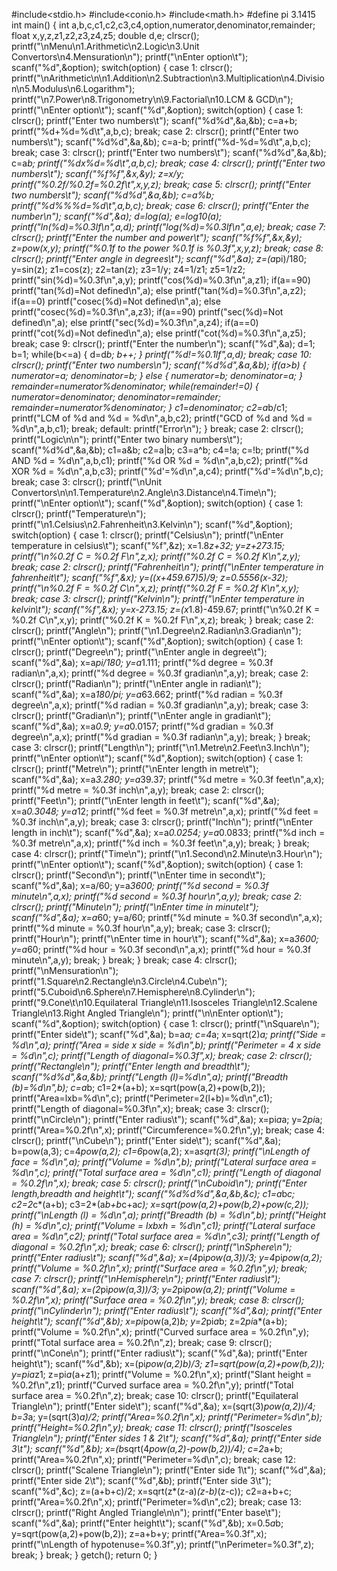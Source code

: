 #include<stdio.h>
#include<conio.h>
#include<math.h>
#define pi 3.1415
int main()
{
int a,b,c,c1,c2,c3,c4,option,numerator,denominator,remainder;
float x,y,z,z1,z2,z3,z4,z5;
double d,e;
clrscr();
printf("\nMenu\n1.Arithmetic\n2.Logic\n3.Unit Convertors\n4.Mensuration\n");
printf("\nEnter option\t");
scanf("%d",&option);
switch(option)
{
case 1:
clrscr();
printf("\nArithmetic\n\n1.Addition\n2.Subtraction\n3.Multiplication\n4.Division\n5.Modulus\n6.Logarithm");
printf("\n7.Power\n8.Trigonometry\n\9.Factorial\n10.LCM & GCD\n");
printf("\nEnter option\t");
scanf("%d",&option);
switch(option)
{
case 1:
clrscr();
printf("Enter two numbers\t");
scanf("%d%d",&a,&b);
c=a+b;
printf("%d+%d=%d\t",a,b,c);
break;
case 2:
clrscr();
printf("Enter two numbers\t");
scanf("%d%d",&a,&b);
c=a-b;
printf("%d-%d=%d\t",a,b,c);
break;
case 3:
clrscr();
printf("Enter two numbers\t");
scanf("%d%d",&a,&b);
c=a*b;
printf("%dx%d=%d\t",a,b,c);
break;
case 4:
clrscr();
printf("Enter two numbers\t");
scanf("%f%f",&x,&y);
z=x/y;
printf("%0.2f/%0.2f=%0.2f\t",x,y,z);
break;
case 5:
clrscr();
printf("Enter two numbers\t");
scanf("%d%d",&a,&b);
c=a%b;
printf("%d%%%d=%d\t",a,b,c);
break;
case 6:
clrscr();
printf("Enter the number\n");
scanf("%d",&a);
d=log(a);
e=log10(a);
printf("ln(%d)=%0.3lf\n",a,d);
printf("log(%d)=%0.3lf\n",a,e);
break;
case 7:
clrscr();
printf("Enter the number and power\t");
scanf("%f%f",&x,&y);
z=pow(x,y);
printf("%0.1f to the power %0.1f is %0.3f",x,y,z);
break;
case 8:
clrscr();
printf("Enter angle in degrees\t");
scanf("%d",&a);
z=(a*pi)/180;
y=sin(z);
z1=cos(z);
z2=tan(z);
z3=1/y;
z4=1/z1;
z5=1/z2;
printf("sin(%d)=%0.3f\n",a,y);
printf("cos(%d)=%0.3f\n",a,z1);
if(a==90)
printf("tan(%d)=Not defined\n",a);
else
printf("tan(%d)=%0.3f\n",a,z2);
if(a==0)
printf("cosec(%d)=Not defined\n",a);
else
printf("cosec(%d)=%0.3f\n",a,z3);
if(a==90)
printf("sec(%d)=Not defined\n",a);
else
printf("sec(%d)=%0.3f\n",a,z4);
if(a==0)
printf("cot(%d)=Not defined\n",a);
else
printf("cot(%d)=%0.3f\n",a,z5);
break;
case 9:
clrscr();
printf("Enter the number\n");
scanf("%d",&a);
d=1;
b=1;
while(b<=a)
{
d=d*b;
b++;
}
printf("%d!=%0.1lf",a,d);
break;
case 10:
clrscr();
printf("Enter two numbers\n");
scanf("%d%d",&a,&b);
if(a>b)
{
numerator=a;
denominator=b;
}
else
{
numerator=b;
denominator=a;
}
remainder=numerator%denominator;
while(remainder!=0)
{
numerator=denominator;
denominator=remainder;
remainder=numerator%denominator;
}
c1=denominator;
c2=a*b/c1;
printf("LCM of %d and %d = %d\n",a,b,c2);
printf("GCD of %d and %d = %d\n",a,b,c1);
break;
default:
printf("Error\n");
}
break;
case 2:
clrscr();
printf("Logic\n\n");
printf("Enter two binary numbers\t");
scanf("%d%d",&a,&b);
c1=a&b;
c2=a|b;
c3=a^b;
c4=!a;
c=!b;
printf("%d AND %d = %d\n",a,b,c1);
printf("%d OR %d = %d\n",a,b,c2);
printf("%d XOR %d = %d\n",a,b,c3);
printf("%d'=%d\n",a,c4);
printf("%d'=%d\n",b,c);
break;
case 3:
clrscr();
printf("\nUnit Convertors\n\n1.Temperature\n2.Angle\n3.Distance\n4.Time\n");
printf("\nEnter option\t");
scanf("%d",&option);
switch(option)
{
case 1:
clrscr();
printf("Temperature\n");
printf("\n1.Celsius\n2.Fahrenheit\n3.Kelvin\n");
scanf("%d",&option);
switch(option)
{
case 1:
clrscr();
printf("Celsius\n");
printf("\nEnter temperature in celsius\t");
scanf("%f",&z);
x=1.8*z+32;
y=z+273.15;
printf("\n%0.2f C = %0.2f F\n",z,x);
printf("%0.2f C = %0.2f K\n",z,y);
break;
case 2:
clrscr();
printf("Fahrenheit\n");
printf("\nEnter temperature in fahrenheit\t");
scanf("%f",&x);
y=((x+459.67)*5)/9;
z=0.5556*(x-32);
printf("\n%0.2f F = %0.2f C\n",x,z);
printf("%0.2f F = %0.2f K\n",x,y);
break;
case 3:
clrscr();
printf("Kelvin\n");
printf("\nEnter temperature in kelvin\t");
scanf("%f",&x);
y=x-273.15;
z=(x*1.8)-459.67;
printf("\n%0.2f K = %0.2f C\n",x,y);
printf("%0.2f K = %0.2f F\n",x,z);
break;
}
break;
case 2:
clrscr();
printf("Angle\n");
printf("\n1.Degree\n2.Radian\n3.Gradian\n");
printf("\nEnter option\t");
scanf("%d",&option);
switch(option)
{
case 1:
clrscr();
printf("Degree\n");
printf("\nEnter angle in degree\t");
scanf("%d",&a);
x=a*pi/180;
y=a*1.111;
printf("%d degree = %0.3f radian\n",a,x);
printf("%d degree = %0.3f gradian\n",a,y);
break;
case 2:
clrscr();
printf("Radian\n");
printf("\nEnter angle in radian\t");
scanf("%d",&a);
x=a*180/pi;
y=a*63.662;
printf("%d radian = %0.3f degree\n",a,x);
printf("%d radian = %0.3f gradian\n",a,y);
break;
case 3:
clrscr();
printf("Gradian\n");
printf("\nEnter angle in gradian\t");
scanf("%d",&a);
x=a*0.9;
y=a*0.0157;
printf("%d gradian = %0.3f degree\n",a,x);
printf("%d gradian = %0.3f radian\n",a,y);
break;
}
break;
case 3:
clrscr();
printf("Length\n");
printf("\n1.Metre\n2.Feet\n3.Inch\n");
printf("\nEnter option\t");
scanf("%d",&option);
switch(option)
{
case 1:
clrscr();
printf("Metre\n");
printf("\nEnter length in metre\t");
scanf("%d",&a);
x=a*3.280;
y=a*39.37;
printf("%d metre = %0.3f feet\n",a,x);
printf("%d metre = %0.3f inch\n",a,y);
break;
case 2:
clrscr();
printf("Feet\n");
printf("\nEnter length in feet\t");
scanf("%d",&a);
x=a*0.3048;
y=a*12;
printf("%d feet = %0.3f metre\n",a,x);
printf("%d feet = %0.3f inch\n",a,y);
break;
case 3:
clrscr();
printf("Inch\n");
printf("\nEnter length in inch\t");
scanf("%d",&a);
x=a*0.0254;
y=a*0.0833;
printf("%d inch = %0.3f metre\n",a,x);
printf("%d inch = %0.3f feet\n",a,y);
break;
}
break;
case 4:
clrscr();
printf("Time\n");
printf("\n1.Second\n2.Minute\n3.Hour\n");
printf("\nEnter option\t");
scanf("%d",&option);
switch(option)
{
case 1:
clrscr();
printf("Second\n");
printf("\nEnter time in second\t");
scanf("%d",&a);
x=a/60;
y=a*3600;
printf("%d second = %0.3f minute\n",a,x);
printf("%d second = %0.3f hour\n",a,y);
break;
case 2:
clrscr();
printf("Minute\n");
printf("\nEnter time in minute\t");
scanf("%d",&a);
x=a*60;
y=a/60;
printf("%d minute = %0.3f second\n",a,x);
printf("%d minute = %0.3f hour\n",a,y);
break;
case 3:
clrscr();
printf("Hour\n");
printf("\nEnter time in hour\t");
scanf("%d",&a);
x=a*3600;
y=a*60;
printf("%d hour = %0.3f second\n",a,x);
printf("%d hour = %0.3f minute\n",a,y);
break;
}
break;
}
break;
case 4:
clrscr();
printf("\nMensuration\n");
printf("1.Square\n2.Rectangle\n3.Circle\n4.Cube\n");
printf("5.Cuboid\n6.Sphere\n7.Hemisphere\n8.Cylinder\n");
printf("9.Cone\t\n10.Equilateral Triangle\n11.Isosceles Triangle\n12.Scalene Triangle\n13.Right Angled Triangle\n");
printf("\n\nEnter option\t");
scanf("%d",&option);
switch(option)
{
case 1:
clrscr();
printf("\nSquare\n");
printf("Enter side\t");
scanf("%d",&a);
b=a*a;
c=4*a;
x=sqrt(2)*a;
printf("Side = %d\n",a);
printf("Area = side x side = %d\n",b);
printf("Perimeter = 4 x side = %d\n",c);
printf("Length of diagonal=%0.3f",x);
break;
case 2:
clrscr();
printf("Rectangle\n");
printf("Enter length and breadth\t");
scanf("%d%d",&a,&b);
printf("Length (l)=%d\n",a);
printf("Breadth (b)=%d\n",b);
c=a*b;
c1=2*(a+b);
x=sqrt(pow(a,2)+pow(b,2));
printf("Area=lxb=%d\n",c);
printf("Perimeter=2(l+b)=%d\n",c1);
printf("Length of diagonal=%0.3f\n",x);
break;
case 3:
clrscr();
printf("\nCircle\n");
printf("Enter radius\t");
scanf("%d",&a);
x=pi*a*a;
y=2*pi*a;
printf("Area=%0.2f\n",x);
printf("Circumference=%0.2f\n",y);
break;
case 4:
clrscr();
printf("\nCube\n");
printf("Enter side\t");
scanf("%d",&a);
b=pow(a,3);
c=4*pow(a,2);
c1=6*pow(a,2);
x=a*sqrt(3);
printf("\nLength of face = %d\n",a);
printf("Volume = %d\n",b);
printf("Lateral surface area = %d\n",c);
printf("Total surface area = %d\n",c1);
printf("Length of diagonal = %0.2f\n",x);
break;
case 5:
clrscr();
printf("\nCuboid\n");
printf("Enter length,breadth and height\t");
scanf("%d%d%d",&a,&b,&c);
c1=a*b*c;
c2=2*c*(a+b);
c3=2*(a*b+b*c+a*c);
x=sqrt(pow(a,2)+pow(b,2)+pow(c,2));
printf("\nLength (l) = %d\n",a);
printf("Breadth (b) = %d\n",b);
printf("Height (h) = %d\n",c);
printf("Volume = lxbxh = %d\n",c1);
printf("Lateral surface area = %d\n",c2);
printf("Total surface area = %d\n",c3);
printf("Length of diagonal = %0.2f\n",x);
break;
case 6:
clrscr();
printf("\nSphere\n");
printf("Enter radius\t");
scanf("%d",&a);
x=(4*pi*pow(a,3))/3;
y=4*pi*pow(a,2);
printf("Volume = %0.2f\n",x);
printf("Surface area = %0.2f\n",y);
break;
case 7:
clrscr();
printf("\nHemisphere\n");
printf("Enter radius\t");
scanf("%d",&a);
x=(2*pi*pow(a,3))/3;
y=2*pi*pow(a,2);
printf("Volume = %0.2f\n",x);
printf("Surface area = %0.2f\n",y);
break;
case 8:
clrscr();
printf("\nCylinder\n");
printf("Enter radius\t");
scanf("%d",&a);
printf("Enter height\t");
scanf("%d",&b);
x=pi*pow(a,2)*b;
y=2*pi*a*b;
z=2*pi*a*(a+b);
printf("Volume = %0.2f\n",x);
printf("Curved surface area = %0.2f\n",y);
printf("Total surface area = %0.2f\n",z);
break;
case 9:
clrscr();
printf("\nCone\n");
printf("Enter radius\t");
scanf("%d",&a);
printf("Enter height\t");
scanf("%d",&b);
x=(pi*pow(a,2)*b)/3;
z1=sqrt(pow(a,2)+pow(b,2));
y=pi*a*z1;
z=pi*a*(a+z1);
printf("Volume = %0.2f\n",x);
printf("Slant height = %0.2f\n",z1);
printf("Curved surface area = %0.2f\n",y);
printf("Total surface area = %0.2f\n",z);
break;
case 10:
clrscr();
printf("Equilateral Triangle\n");
printf("Enter side\t");
scanf("%d",&a);
x=(sqrt(3)*pow(a,2))/4;
b=3*a;
y=(sqrt(3)*a)/2;
printf("Area=%0.2f\n",x);
printf("Perimeter=%d\n",b);
printf("Height=%0.2f\n",y);
break;
case 11:
clrscr();
printf("Isosceles Triangle\n");
printf("Enter sides 1 & 2\t");
scanf("%d",&a);
printf("Enter side 3\t");
scanf("%d",&b);
x=(b*sqrt(4*pow(a,2)-pow(b,2))/4);
c=2*a+b;
printf("Area=%0.2f\n",x);
printf("Perimeter=%d\n",c);
break;
case 12:
clrscr();
printf("Scalene Triangle\n");
printf("Enter side 1\t");
scanf("%d",&a);
printf("Enter side 2\t");
scanf("%d",&b);
printf("Enter side 3\t");
scanf("%d",&c);
z=(a+b+c)/2;
x=sqrt(z*(z-a)*(z-b)*(z-c));
c2=a+b+c;
printf("Area=%0.2f\n",x);
printf("Perimeter=%d\n",c2);
break;
case 13:
clrscr();
printf("Right Angled Triangle\n\n");
printf("Enter base\t");
scanf("%d",&a);
printf("Enter height\t");
scanf("%d",&b);
x=0.5*a*b;
y=sqrt(pow(a,2)+pow(b,2));
z=a+b+y;
printf("Area=%0.3f",x);
printf("\nLength of hypotenuse=%0.3f",y);
printf("\nPerimeter=%0.3f",z);
break;
}
break;
}
getch();
return 0;
}
